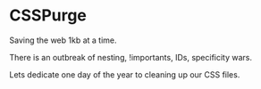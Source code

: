 # CSSPurge

Saving the web 1kb at a time. 

There is an outbreak of nesting, !importants, IDs, specificity wars. 

Lets dedicate one day of the year to cleaning up our CSS files.

